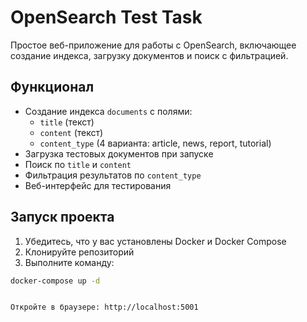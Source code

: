# OpenSearch Test Task

Простое веб-приложение для работы с OpenSearch, включающее создание индекса, загрузку документов и поиск с фильтрацией.

## Функционал

- Создание индекса `documents` с полями:
  - `title` (текст)
  - `content` (текст)
  - `content_type` (4 варианта: article, news, report, tutorial)
- Загрузка тестовых документов при запуске
- Поиск по `title` и `content`
- Фильтрация результатов по `content_type`
- Веб-интерфейс для тестирования

## Запуск проекта

1. Убедитесь, что у вас установлены Docker и Docker Compose
2. Клонируйте репозиторий
3. Выполните команду:

```bash
docker-compose up -d


Откройте в браузере: http://localhost:5001

